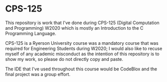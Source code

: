 # CPS-125
This repository is work that I've done during CPS-125 (Digital Computation and Programming) W2020 which is mostly an Introduction to the C Programming Language. 

CPS-125 is a Ryerson University course was a mandatory course that was required for Engineering Students during W2020; I would also like to recuse myself of any academic misconduct as the intention of this repository is to show my work, so please do not directly copy and paste. 

The IDE that I've used throughout this course would be CodeBlox and the final project was a group effort.
